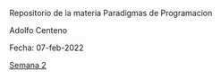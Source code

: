 Repositorio de la materia Paradigmas de Programacion

Adolfo Centeno

Fecha: 07-feb-2022

[Semana 2](url)



